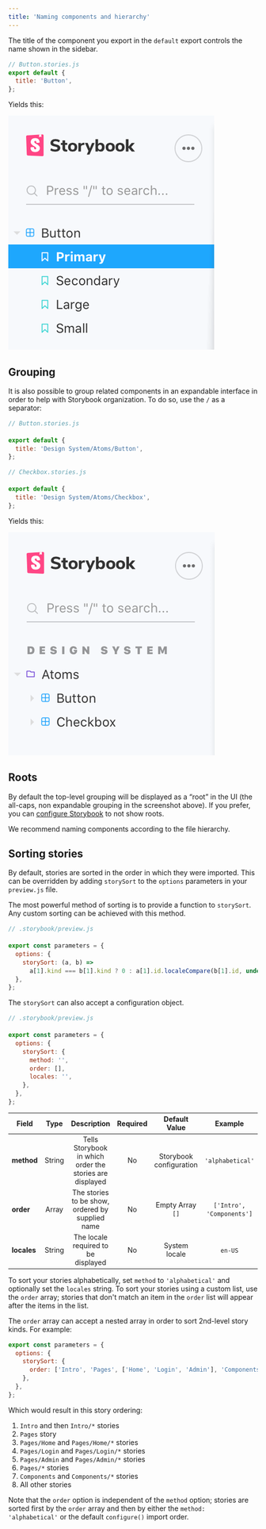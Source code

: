 ```yaml
---
title: 'Naming components and hierarchy'
---
```


The title of the component you export in the `default` export controls the name shown in the sidebar.

```js
// Button.stories.js
export default {
  title: 'Button',
};
```

Yields this:

![Stories hierarchy without paths](./naming-hierarchy-no-path.png)

## Grouping

It is also possible to group related components in an expandable interface in order to help with Storybook organization. To do so, use the `/` as a separator:

```js
// Button.stories.js

export default {
  title: 'Design System/Atoms/Button',
};
```

```js
// Checkbox.stories.js

export default {
  title: 'Design System/Atoms/Checkbox',
};
```

Yields this:

![Stories hierarchy with paths](./naming-hierarchy-with-path.png)

## Roots

By default the top-level grouping will be displayed as a “root” in the UI (the all-caps, non expandable grouping in the screenshot above). If you prefer, you can [configure Storybook](..configure/sidebar-and-urls.md#roots) to not show roots.

We recommend naming components according to the file hierarchy.

## Sorting stories

By default, stories are sorted in the order in which they were imported. This can be overridden by adding `storySort` to the `options` parameters in your `preview.js` file.

The most powerful method of sorting is to provide a function to `storySort`. Any custom sorting can be achieved with this method.

```js
// .storybook/preview.js

export const parameters = {
  options: {
    storySort: (a, b) =>
      a[1].kind === b[1].kind ? 0 : a[1].id.localeCompare(b[1].id, undefined, { numeric: true }),
  },
};
```

The `storySort` can also accept a configuration object.

```js
// .storybook/preview.js

export const parameters = {
  options: {
    storySort: {
      method: '',
      order: [],
      locales: '',
    },
  },
};
```

| Field       |  Type  |                       Description                        | Required |      Default Value      |          Example          |
| ----------- | :----: | :------------------------------------------------------: | :------: | :---------------------: | :-----------------------: |
| **method**  | String | Tells Storybook in which order the stories are displayed |    No    | Storybook configuration |     `'alphabetical'`      |
| **order**   | Array  |     The stories to be show, ordered by supplied name     |    No    |    Empty Array `[]`     | `['Intro', 'Components']` |
| **locales** | String |           The locale required to be displayed            |    No    |      System locale      |          `en-US`          |

To sort your stories alphabetically, set `method` to `'alphabetical'` and optionally set the `locales` string. To sort your stories using a custom list, use the `order` array; stories that don't match an item in the `order` list will appear after the items in the list.

The `order` array can accept a nested array in order to sort 2nd-level story kinds. For example:

```js
export const parameters = {
  options: {
    storySort: {
      order: ['Intro', 'Pages', ['Home', 'Login', 'Admin'], 'Components'],
    },
  },
};
```

Which would result in this story ordering:

1. `Intro` and then `Intro/*` stories
2. `Pages` story
3. `Pages/Home` and `Pages/Home/*` stories
4. `Pages/Login` and `Pages/Login/*` stories
5. `Pages/Admin` and `Pages/Admin/*` stories
6. `Pages/*` stories
7. `Components` and `Components/*` stories
8. All other stories

Note that the `order` option is independent of the `method` option; stories are sorted first by the `order` array and then by either the `method: 'alphabetical'` or the default `configure()` import order.
